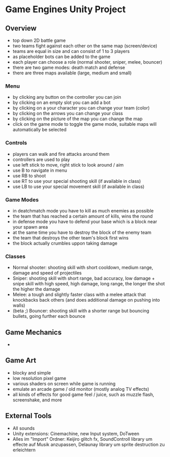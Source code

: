 # Game Engines Unity Project

## Overview

- top down 2D battle game
- two teams fight against each other on the same map (screen/device)
- teams are equal in size and can consist of 1 to 3 players
- as placeholder bots can be added to the game
- each player can choose a role (normal shooter, sniper, melee, bouncer)
- there are two game modes: death match and defense
- there are three maps available (large, medium and small)

### Menu

- by clicking any button on the controller you can join
- by clicking on an empty slot you can add a bot
- by clicking on a your character you can change your team (color)
- by clicking on the arrows you can change your class
- by clicking on the picture of the map you can change the map
- click on the game mode to toggle the game mode, suitable maps will automatically be selected

### Controls

- players can walk and fire attacks around them
- controllers are used to play
- use left stick to move, right stick to look around / aim
- use B to navigate in menu
- use RB to shoot
- use RT to use your special shooting skill (if available in class)
- use LB to use your special movement skill (if available in class)

### Game Modes

- in deatchmatch mode you have to kill as much enemies as possible
- the team that has reached a certain amount of kills, wins the round
- in defense mode you have to defend your base which is a block near your spawn area
- at the same time you have to destroy the block of the enemy team
- the team that destroys the other team's block first wins
- the block actually crumbles uppon taking damage

### Classes

- Normal shooter: shooting skill with short cooldown, medium range, damage and speed of projectiles
- Sniper: shooting skill with short range, bad accuracy, low damage + snipe skill with high speed, high damage, long range, the longer the shot the higher the damage
- Melee: a tough and slightly faster class with a melee attack that knockbacks back others (and does additional damage on pushing into walls)
- (beta ;) Bouncer: shooting skill with a shorter range but bouncing bullets, going further each bounce

## Game Mechanics

-

## Game Art

- blocky and simple
- low resolution pixel game
- various shaders on screen while game is running
- emulate an arcade game / old monitor (mostly analog TV effects)
- all kinds of effects for good game feel / juice, such as muzzle flash, screenshake, and more

## External Tools

- All sounds
- Unity extensions: Cinemachine, new Input system, DoTween
- Alles im "Import" Ordner: Keijiro glitch fx, SoundControll library um effecte auf Musik anzupassen, Delaunay library um sprite destruction zu erleichtern
